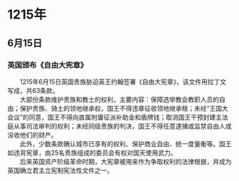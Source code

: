 # 1215年
## 6月15日
### 英国颁布《自由大宪章》
　　1215年6月15日英国贵族胁迫英王约翰签署《自由大宪章》，该文件用拉丁文写成，共63条款。<br>　　大部份条款维护贵族和教士的权利，主要内容：保障选举教会教职人员的自由；保护贵族、骑土的领地继承权，国王不得违章征收领地继承租；未经“王国大会议”的同意，国王不得向直属附庸征派补助金和盾牌钱；取消国王干预封建主法庭从事司法审判的权利；未经同级贵族的判决，国王不得任意逮捕或监禁自由人或没收他们的财产。<br>　　此外，少数条款确认城市已享有的权利、保护商业自由、统一度量衡等。国王如违背宪章，由25名贵族组成的委员会有权对国天使用武力。<br>　　后来英国资产阶级革命时期，大宪章被用来作为争取权利的法律根据，并成为英国确立君主立宪制宪法性文件之一。
<comment/>